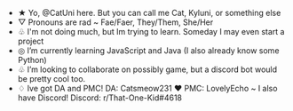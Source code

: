 - ★ Yo, @CatUni here. But you can call me Cat, Kyluni, or something else
- ▽ Pronouns are rad ~ Fae/Faer, They/Them, She/Her
- ♧ I'm not doing much, but Im trying to learn. Someday I may even start a project
- ◎ I’m currently learning JavaScript and Java (I also already know some Python)
- ♧ I’m looking to collaborate on possibly game, but a discord bot would be pretty cool too.
- ♢ Ive got DA and PMC! DA: Catsmeow231 ♥︎ PMC: LovelyEcho ~ I also have Discord! Discord: r/That-One-Kid#4618

<!---
CatUni/CatUni is a ✨ special ✨ repository because its `README.md` (this file) appears on your GitHub profile.
You can click the Preview link to take a look at your changes.
--->
